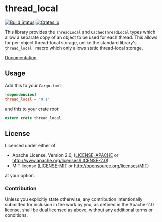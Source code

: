 thread_local
============

[![Build Status](https://travis-ci.org/Amanieu/thread_local-rs.svg?branch=master)](https://travis-ci.org/Amanieu/thread_local-rs) [![Crates.io](https://img.shields.io/crates/v/thread_local.svg)](https://crates.io/crates/thread_local)

This library provides the `ThreadLocal` and `CachedThreadLocal` types which
allow a separate copy of an object to be used for each thread. This allows for
per-object thread-local storage, unlike the standard library's `thread_local!`
macro which only allows static thread-local storage.

[Documentation](https://amanieu.github.io/thread_local-rs/thread_local/index.html)

## Usage

Add this to your `Cargo.toml`:

```toml
[dependencies]
thread_local = "0.1"
```

and this to your crate root:

```rust
extern crate thread_local;
```

## License

Licensed under either of

 * Apache License, Version 2.0, ([LICENSE-APACHE](LICENSE-APACHE) or http://www.apache.org/licenses/LICENSE-2.0)
 * MIT license ([LICENSE-MIT](LICENSE-MIT) or http://opensource.org/licenses/MIT)

at your option.

### Contribution

Unless you explicitly state otherwise, any contribution intentionally submitted
for inclusion in the work by you, as defined in the Apache-2.0 license, shall be dual licensed as above, without any
additional terms or conditions.
